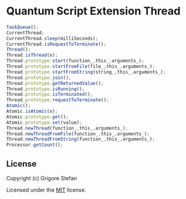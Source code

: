 # Quantum Script Extension Thread

```javascript
TaskQueue();
CurrentThread;
CurrentThread.sleep(milliSeconds);
CurrentThread.isRequestToTerminate();
Thread();
Thread.isThread(x);
Thread.prototype.start(function_,this_,arguments_);
Thread.prototype.startFromFile(file_,this_,arguments_);
Thread.prototype.startFromString(string_,this_,arguments_);
Thread.prototype.join();
Thread.prototype.getReturnedValue();
Thread.prototype.isRunning();
Thread.prototype.isTerminated();
Thread.prototype.requestToTerminate();
Atomic();
Atomic.isAtomic(x);
Atomic.prototype.get();
Atomic.prototype.set(value);
Thread.newThread(function_,this_,arguments_);
Thread.newThreadFromFile(function_,this_,arguments_);
Thread.newThreadFromString(function_,this_,arguments_);
Processor.getCount();
```

## License

Copyright (c) Grigore Stefan

Licensed under the [MIT](LICENSE) license.
